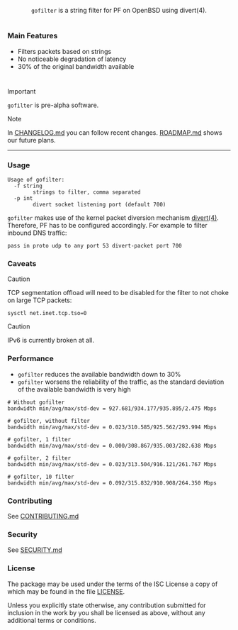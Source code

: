 <p align="center">
  <code>gofilter</code> is a string filter for PF on OpenBSD using divert(4). 
</p>

#

### Main Features

- Filters packets based on strings
- No noticeable degradation of latency
- 30% of the original bandwidth available

#

> [!IMPORTANT]
> `gofilter` is pre-alpha software.

> [!NOTE]
> In [CHANGELOG.md] you can follow recent changes.
> [ROADMAP.md] shows our future plans.

***

### Usage

```
Usage of gofilter:
  -f string
        strings to filter, comma separated
  -p int
        divert socket listening port (default 700)
```

`gofilter` makes use of the kernel packet diversion mechanism [divert(4)].
Therefore, PF has to be configured accordingly. For example to filter inbound
DNS traffic:

```
pass in proto udp to any port 53 divert-packet port 700
```

### Caveats

> [!CAUTION]
> TCP segmentation offload will need to be disabled for the filter to not choke on
> large TCP packets:
>
> ```
> sysctl net.inet.tcp.tso=0
> ```

> [!CAUTION]
> IPv6 is currently broken at all.

### Performance

- `gofilter` reduces the available bandwidth down to 30%
- `gofilter` worsens the reliability of the traffic, as the standard deviation of the
  available bandwidth is very high

```
# Without gofilter
bandwidth min/avg/max/std-dev = 927.681/934.177/935.895/2.475 Mbps

# gofilter, without filter
bandwidth min/avg/max/std-dev = 0.023/310.585/925.562/293.994 Mbps

# gofilter, 1 filter
bandwidth min/avg/max/std-dev = 0.000/308.867/935.003/282.638 Mbps

# gofilter, 2 filter
bandwidth min/avg/max/std-dev = 0.023/313.504/916.121/261.767 Mbps

# gofilter, 10 filter
bandwidth min/avg/max/std-dev = 0.092/315.832/910.908/264.350 Mbps
```

### Contributing

See [CONTRIBUTING.md]

### Security

See [SECURITY.md]

### License

The package may be used under the terms of the ISC License a copy of
which may be found in the file [LICENSE].

Unless you explicitly state otherwise, any contribution submitted for inclusion
in the work by you shall be licensed as above, without any additional terms or
conditions.

[ROADMAP.md]:
https://github.com/huhnsystems/gofilter/blob/master/docs/ROADMAP.md
[CHANGELOG.md]:
https://github.com/huhnsystems/gofilter/blob/master/docs/CHANGELOG.md
[CONTRIBUTING.md]:
https://github.com/huhnsystems/gofilter/blob/master/docs/CONTRIBUTING.md
[SECURITY.md]:
https://github.com/huhnsystems/gofilter/blob/master/docs/SECURITY.md
[LICENSE]: https://github.com/huhnsystems/gofilter/blob/master/LICENSE
[divert(4)]: https://man.openbsd.org/divert.4
